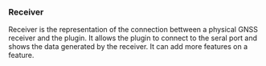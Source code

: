 ### Receiver
Receiver is the representation of the connection bettween a physical GNSS receiver and the plugin.
It allows the plugin to connect to the seral port and shows the data generated by the receiver.
It can add more features on a feature.